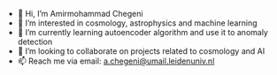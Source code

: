 - 👋 Hi, I’m Amirmohammad Chegeni
- 👀 I’m interested in cosmology, astrophysics and machine learning
- 🌱 I’m currently learning autoencoder algorithm and use it to anomaly detection
- 💞️ I’m looking to collaborate on projects related to cosmology and AI
- 📫 Reach me via email: a.chegeni@umail.leidenuniv.nl

<!---
AM-Chegeni/AM-Chegeni is a ✨ special ✨ repository because its `README.md` (this file) appears on your GitHub profile.
You can click the Preview link to take a look at your changes.
--->

